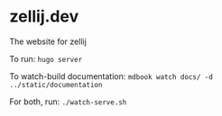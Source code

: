 # zellij.dev
The website for zellij

To run: `hugo server`

To watch-build documentation: `mdbook watch docs/ -d ../static/documentation`

For both, run: `./watch-serve.sh`
